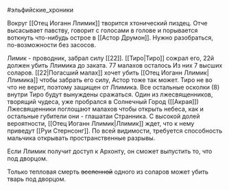 #эльфийские_хроники 

Вокруг [[Отец Иоганн Ллимик]] творится хтонический пиздец. Отче высасывает павству, говорит с голосами в голове и порывается воткнуть что-нибудь острое в [[Астор Друмон]]. Нужно разобраться, по-возможности без засосов.

Лимик - проводник, забрал силу [[22]]. [[Тиро|Тиро]] сожрал его, 22й должен убить Ллимика до заката. 
77 малахов осталось Из них 7 высших соларов. 
[[22|Погасший малах]] хочет убить [[Отец Иоганн Ллимик|Ллимика]] чтобы забрать его силу, Астор тоже так может. 
Тиро не во что не верит, поэтому защищен от Ллимика.
Все остальные осколки (8) внутри Тиро будут вынуждены сражаться.
Один из лжесвященников, творящий чудеса, уже пробрался в Солнечный Город ([[Акрая]])
Лжесвященники поглощают малахов чтобы открыть небеса, как и остальные губители они - глашатаи Странника.
С высокой долей вероятности, [[Отец Иоганн Ллимик|Ллимик]] ждет, что к нему приведут [[Руи Стернсонг]]. По всей видимости, требуется способность мальчика открывать пространственные разрывы.

Если Ллимик получит доступ к Архонту, он сможет выпустить то, что под дворцом.

Только тепловая смерть ~~вселенной~~ одного из соларов может убить тварь под дворцом. 